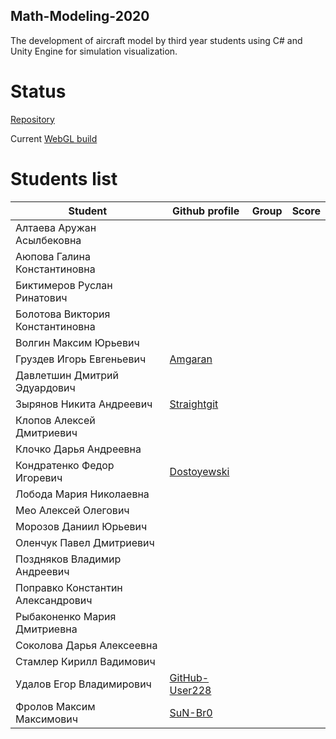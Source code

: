 ## Math-Modeling-2020

The development of aircraft model by third year students using C# and Unity Engine for simulation visualization.

# Status

[Repository](https://github.com/antoidco/Mathematical-Modeling-2020)

Current [WebGL build](https://antoidco.github.io/Math-Modeling-2020/WebGL)

# Students list

| Student                           | Github profile                                       | Group | Score |
| --------------------------------- | ---------------------------------------------------- | ------| ------|
| Алтаева Аружан Асылбековна        |                                                      |       |       |
| Аюпова Галина Константиновна      |                                                      |       |       |
| Биктимеров Руслан Ринатович       |                                                      |       |       |
| Болотова Виктория Константиновна  |                                                      |       |       |
| Волгин Максим Юрьевич             |                                                      |       |       |
| Груздев Игорь Евгеньевич          | [Amgaran](https://github.com/Amgaran)                |       |       |
| Давлетшин Дмитрий Эдуардович      |                                                      |       |       |
| Зырянов Никита Андреевич          | [Straightgit](https://github.com/Straightgit)        |       |       |
| Клопов Алексей Дмитриевич         |                                                      |       |       |
| Клочко Дарья Андреевна            |                                                      |       |       |
| Кондратенко Федор Игоревич        | [Dostoyewski](https://github.com/Dostoyewski)        |       |       |
| Лобода Мария Николаевна           |                                                      |       |       |
| Мео Алексей Олегович              |                                                      |       |       |
| Морозов Даниил Юрьевич            |                                                      |       |       |
| Оленчук Павел Дмитриевич          |                                                      |       |       |
| Поздняков Владимир Андреевич      |                                                      |       |       |
| Поправко Константин Александрович |                                                      |       |       |
| Рыбаконенко Мария Дмитриевна      |                                                      |       |       |
| Соколова Дарья Алексеевна         |                                                      |       |       |
| Стамлер Кирилл Вадимович          |                                                      |       |       |
| Удалов Егор Владимирович          | [GitHub-User228](https://github.com/GitHub-User228)  |       |       |
| Фролов Максим Максимович          | [SuN-Br0](https://github.com/SuN-Br0)                |       |       |
